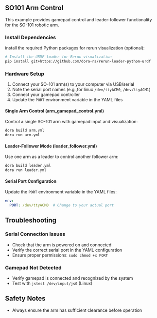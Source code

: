 ## SO101 Arm Control

This example provides gamepad control and leader-follower functionality for the SO-101 robotic arm.

### Install Dependencies

install the required Python packages for rerun visualization (optional):

```bash
# Install the URDF loader for Rerun visualization
pip install git+https://github.com/dora-rs/rerun-loader-python-urdf
```

### Hardware Setup

1. Connect your SO-101 arm(s) to your computer via USB/serial
2. Note the serial port names (e.g.,for linux `/dev/ttyACM0`, `/dev/ttyACM1`)
3. Connect your gamepad controller
4. Update the `PORT` environment variable in the YAML files

#### Single Arm Control (arm_gamepad_control.yml)

Control a single SO-101 arm with gamepad input and visualization:

```bash
dora build arm.yml
dora run arm.yml
```

#### Leader-Follower Mode (leader_follower.yml)

Use one arm as a leader to control another follower arm:

```bash
dora build leader.yml
dora run leader.yml
```

#### Serial Port Configuration

Update the `PORT` environment variable in the YAML files:

```yaml
env:
  PORT: /dev/ttyACM0  # Change to your actual port
```

## Troubleshooting

### Serial Connection Issues
- Check that the arm is powered on and connected
- Verify the correct serial port in the YAML configuration
- Ensure proper permissions: `sudo chmod +x PORT`

### Gamepad Not Detected
- Verify gamepad is connected and recognized by the system
- Test with `jstest /dev/input/js0` (Linux)

## Safety Notes
- Always ensure the arm has sufficient clearance before operation